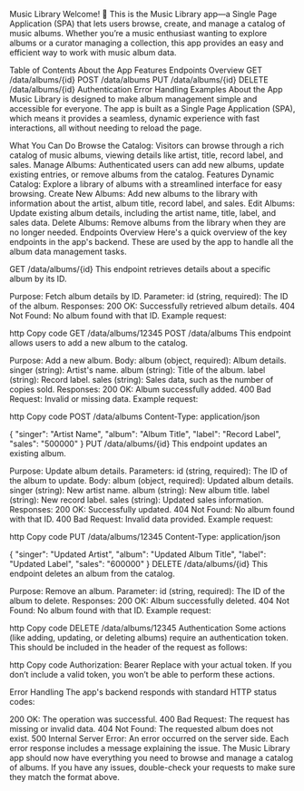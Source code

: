 Music Library
Welcome! 👋 This is the Music Library app—a Single Page Application (SPA) that lets users browse, create, and manage a catalog of music albums. Whether you’re a music enthusiast wanting to explore albums or a curator managing a collection, this app provides an easy and efficient way to work with music album data.

Table of Contents
About the App
Features
Endpoints Overview
GET /data/albums/{id}
POST /data/albums
PUT /data/albums/{id}
DELETE /data/albums/{id}
Authentication
Error Handling
Examples
About the App
Music Library is designed to make album management simple and accessible for everyone. The app is built as a Single Page Application (SPA), which means it provides a seamless, dynamic experience with fast interactions, all without needing to reload the page.

What You Can Do
Browse the Catalog: Visitors can browse through a rich catalog of music albums, viewing details like artist, title, record label, and sales.
Manage Albums: Authenticated users can add new albums, update existing entries, or remove albums from the catalog.
Features
Dynamic Catalog: Explore a library of albums with a streamlined interface for easy browsing.
Create New Albums: Add new albums to the library with information about the artist, album title, record label, and sales.
Edit Albums: Update existing album details, including the artist name, title, label, and sales data.
Delete Albums: Remove albums from the library when they are no longer needed.
Endpoints Overview
Here's a quick overview of the key endpoints in the app's backend. These are used by the app to handle all the album data management tasks.

GET /data/albums/{id}
This endpoint retrieves details about a specific album by its ID.

Purpose: Fetch album details by ID.
Parameter:
id (string, required): The ID of the album.
Responses:
200 OK: Successfully retrieved album details.
404 Not Found: No album found with that ID.
Example request:

http
Copy code
GET /data/albums/12345
POST /data/albums
This endpoint allows users to add a new album to the catalog.

Purpose: Add a new album.
Body:
album (object, required): Album details.
singer (string): Artist's name.
album (string): Title of the album.
label (string): Record label.
sales (string): Sales data, such as the number of copies sold.
Responses:
200 OK: Album successfully added.
400 Bad Request: Invalid or missing data.
Example request:

http
Copy code
POST /data/albums
Content-Type: application/json

{
  "singer": "Artist Name",
  "album": "Album Title",
  "label": "Record Label",
  "sales": "500000"
}
PUT /data/albums/{id}
This endpoint updates an existing album.

Purpose: Update album details.
Parameters:
id (string, required): The ID of the album to update.
Body:
album (object, required): Updated album details.
singer (string): New artist name.
album (string): New album title.
label (string): New record label.
sales (string): Updated sales information.
Responses:
200 OK: Successfully updated.
404 Not Found: No album found with that ID.
400 Bad Request: Invalid data provided.
Example request:

http
Copy code
PUT /data/albums/12345
Content-Type: application/json

{
  "singer": "Updated Artist",
  "album": "Updated Album Title",
  "label": "Updated Label",
  "sales": "600000"
}
DELETE /data/albums/{id}
This endpoint deletes an album from the catalog.

Purpose: Remove an album.
Parameter:
id (string, required): The ID of the album to delete.
Responses:
200 OK: Album successfully deleted.
404 Not Found: No album found with that ID.
Example request:

http
Copy code
DELETE /data/albums/12345
Authentication
Some actions (like adding, updating, or deleting albums) require an authentication token. This should be included in the header of the request as follows:

http
Copy code
Authorization: Bearer <your-token-here>
Replace <your-token-here> with your actual token. If you don’t include a valid token, you won’t be able to perform these actions.

Error Handling
The app's backend responds with standard HTTP status codes:

200 OK: The operation was successful.
400 Bad Request: The request has missing or invalid data.
404 Not Found: The requested album does not exist.
500 Internal Server Error: An error occurred on the server side.
Each error response includes a message explaining the issue.
The Music Library app should now have everything you need to browse and manage a catalog of albums. If you have any issues, double-check your requests to make sure they match the format above.
